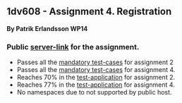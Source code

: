 ## 1dv608 - Assignment 4. Registration

**By Patrik Erlandsson WP14**

### Public [server-link](http://pe22dw.net84.net) for the assignment. 

* Passes all the [mandatory test-cases](https://github.com/dntoll/1DV608/blob/master/Assignments/Assignment_2/Assignment2_Test_Cases_Mandatory.md) for assignment 2
* Passes all the [mandatory test-cases](https://github.com/dntoll/1DV608/blob/master/Assignments/Assignment_4/TestCases.md) for assignment 4.
* Reaches 70% in the [test-application](http://csquiz.lnu.se:82/) for assignment 2.
* Reaches 77% in the [test-application](http://csquiz.lnu.se:83/) for assignment 4.
* No namespaces due to not supported by public host.
